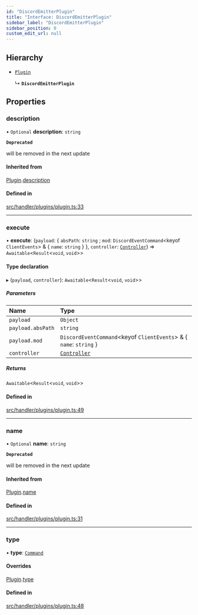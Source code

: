 ```yaml
---
id: "DiscordEmitterPlugin"
title: "Interface: DiscordEmitterPlugin"
sidebar_label: "DiscordEmitterPlugin"
sidebar_position: 0
custom_edit_url: null
---
```


## Hierarchy

- [`Plugin`](Plugin.md)

  ↳ **`DiscordEmitterPlugin`**

## Properties

### description

• `Optional` **description**: `string`

**`Deprecated`**

will be removed in the next update

#### Inherited from

[Plugin](Plugin.md).[description](Plugin.md#description)

#### Defined in

[src/handler/plugins/plugin.ts:33](https://github.com/sern-handler/handler/blob/3daacfc/src/handler/plugins/plugin.ts#L33)

___

### execute

• **execute**: (`payload`: { `absPath`: `string` ; `mod`: `DiscordEventCommand`<keyof `ClientEvents`\> & { `name`: `string`  }  }, `controller`: [`Controller`](Controller.md)) => `Awaitable`<`Result`<`void`, `void`\>\>

#### Type declaration

▸ (`payload`, `controller`): `Awaitable`<`Result`<`void`, `void`\>\>

##### Parameters

| Name | Type |
| :------ | :------ |
| `payload` | `Object` |
| `payload.absPath` | `string` |
| `payload.mod` | `DiscordEventCommand`<keyof `ClientEvents`\> & { `name`: `string`  } |
| `controller` | [`Controller`](Controller.md) |

##### Returns

`Awaitable`<`Result`<`void`, `void`\>\>

#### Defined in

[src/handler/plugins/plugin.ts:49](https://github.com/sern-handler/handler/blob/3daacfc/src/handler/plugins/plugin.ts#L49)

___

### name

• `Optional` **name**: `string`

**`Deprecated`**

will be removed in the next update

#### Inherited from

[Plugin](Plugin.md).[name](Plugin.md#name)

#### Defined in

[src/handler/plugins/plugin.ts:31](https://github.com/sern-handler/handler/blob/3daacfc/src/handler/plugins/plugin.ts#L31)

___

### type

• **type**: [`Command`](../enums/PluginType.md#command)

#### Overrides

[Plugin](Plugin.md).[type](Plugin.md#type)

#### Defined in

[src/handler/plugins/plugin.ts:48](https://github.com/sern-handler/handler/blob/3daacfc/src/handler/plugins/plugin.ts#L48)
